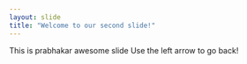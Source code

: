 ```yaml
---
layout: slide
title: "Welcome to our second slide!"
---
```

This is prabhakar awesome slide
Use the left arrow to go back!
